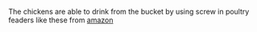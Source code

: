 The chickens are able to drink from the bucket by using screw in poultry feaders like these from [amazon](https://www.amazon.com/Automatic-Chicken-Drinker-Feeders-Poultry/dp/B008AZTHNS)

